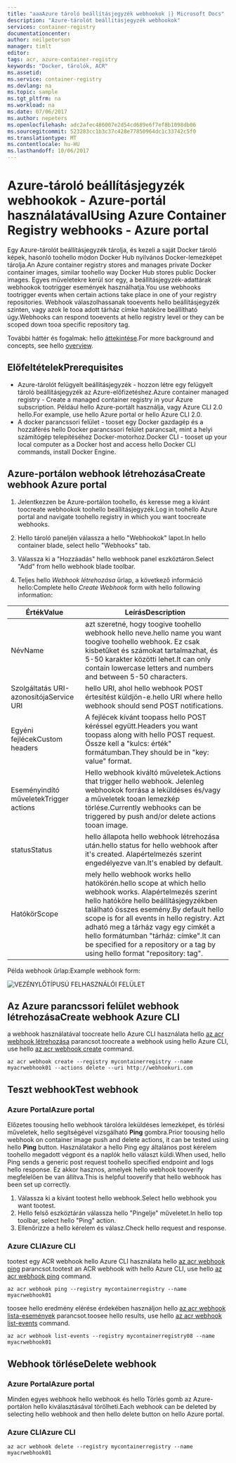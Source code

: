 ```yaml
---
title: "aaaAzure tároló beállításjegyzék webhookok |} Microsoft Docs"
description: "Azure-tárolót beállításjegyzék webhookok"
services: container-registry
documentationcenter: 
author: neilpeterson
manager: timlt
editor: 
tags: acr, azure-container-registry
keywords: "Docker, tárolók, ACR"
ms.assetid: 
ms.service: container-registry
ms.devlang: na
ms.topic: sample
ms.tgt_pltfrm: na
ms.workload: na
ms.date: 07/06/2017
ms.author: nepeters
ms.openlocfilehash: adc2afec486007e2d54cd689e6f7ef8b1098db06
ms.sourcegitcommit: 523283cc1b3c37c428e77850964dc1c33742c5f0
ms.translationtype: MT
ms.contentlocale: hu-HU
ms.lasthandoff: 10/06/2017
---
```

# <a name="using-azure-container-registry-webhooks---azure-portal"></a><span data-ttu-id="62ae2-104">Azure-tároló beállításjegyzék webhookok - Azure-portál használatával</span><span class="sxs-lookup"><span data-stu-id="62ae2-104">Using Azure Container Registry webhooks - Azure portal</span></span>

<span data-ttu-id="62ae2-105">Egy Azure-tárolót beállításjegyzék tárolja, és kezeli a saját Docker tároló képek, hasonló toohello módon Docker Hub nyilvános Docker-lemezképet tárolja.</span><span class="sxs-lookup"><span data-stu-id="62ae2-105">An Azure container registry stores and manages private Docker container images, similar toohello way Docker Hub stores public Docker images.</span></span> <span data-ttu-id="62ae2-106">Egyes műveletekre kerül sor egy, a beállításjegyzék-adattárak webhookok tootrigger események használhatja.</span><span class="sxs-lookup"><span data-stu-id="62ae2-106">You use webhooks tootrigger events when certain actions take place in one of your registry repositories.</span></span> <span data-ttu-id="62ae2-107">Webhook válaszolhassanak tooevents hello beállításjegyzék szinten, vagy azok le tooa adott tárház címke hatóköre beállítható úgy.</span><span class="sxs-lookup"><span data-stu-id="62ae2-107">Webhooks can respond tooevents at hello registry level or they can be scoped down tooa specific repository tag.</span></span> 

<span data-ttu-id="62ae2-108">További háttér és fogalmak: hello [áttekintése](./container-registry-intro.md).</span><span class="sxs-lookup"><span data-stu-id="62ae2-108">For more background and concepts, see hello [overview](./container-registry-intro.md).</span></span>

## <a name="prerequisites"></a><span data-ttu-id="62ae2-109">Előfeltételek</span><span class="sxs-lookup"><span data-stu-id="62ae2-109">Prerequisites</span></span> 

- <span data-ttu-id="62ae2-110">Azure-tárolót felügyelt beállításjegyzék - hozzon létre egy felügyelt tároló beállításjegyzék az Azure-előfizetéshez.</span><span class="sxs-lookup"><span data-stu-id="62ae2-110">Azure container managed registry - Create a managed container registry in your Azure subscription.</span></span> <span data-ttu-id="62ae2-111">Például hello Azure-portált használja, vagy Azure CLI 2.0 hello.</span><span class="sxs-lookup"><span data-stu-id="62ae2-111">For example, use hello Azure portal or hello Azure CLI 2.0.</span></span> 
- <span data-ttu-id="62ae2-112">A docker parancssori felület - tooset egy Docker gazdagép és a hozzáférés hello Docker parancssori felület parancsait, mint a helyi számítógép telepítéséhez Docker-motorhoz.</span><span class="sxs-lookup"><span data-stu-id="62ae2-112">Docker CLI - tooset up your local computer as a Docker host and access hello Docker CLI commands, install Docker Engine.</span></span> 

## <a name="create-webhook-azure-portal"></a><span data-ttu-id="62ae2-113">Azure-portálon webhook létrehozása</span><span class="sxs-lookup"><span data-stu-id="62ae2-113">Create webhook Azure portal</span></span>

1. <span data-ttu-id="62ae2-114">Jelentkezzen be Azure-portálon toohello, és keresse meg a kívánt toocreate webhookok toohello beállításjegyzék.</span><span class="sxs-lookup"><span data-stu-id="62ae2-114">Log in toohello Azure portal and navigate toohello registry in which you want toocreate webhooks.</span></span> 

2. <span data-ttu-id="62ae2-115">Hello tároló paneljén válassza a hello "Webhookok" lapot.</span><span class="sxs-lookup"><span data-stu-id="62ae2-115">In hello container blade, select hello "Webhooks" tab.</span></span> 

3. <span data-ttu-id="62ae2-116">Válassza ki a "Hozzáadás" hello webhook panel eszköztáron.</span><span class="sxs-lookup"><span data-stu-id="62ae2-116">Select "Add" from hello webhook blade toolbar.</span></span> 

4. <span data-ttu-id="62ae2-117">Teljes hello *Webhook létrehozása* űrlap, a következő információ hello:</span><span class="sxs-lookup"><span data-stu-id="62ae2-117">Complete hello *Create Webhook* form with hello following information:</span></span>

| <span data-ttu-id="62ae2-118">Érték</span><span class="sxs-lookup"><span data-stu-id="62ae2-118">Value</span></span> | <span data-ttu-id="62ae2-119">Leírás</span><span class="sxs-lookup"><span data-stu-id="62ae2-119">Description</span></span> |
|---|---|
| <span data-ttu-id="62ae2-120">Név</span><span class="sxs-lookup"><span data-stu-id="62ae2-120">Name</span></span> | <span data-ttu-id="62ae2-121">azt szeretné, hogy toogive toohello webhook hello neve.</span><span class="sxs-lookup"><span data-stu-id="62ae2-121">hello name you want toogive toohello webhook.</span></span> <span data-ttu-id="62ae2-122">Ez csak kisbetűket és számokat tartalmazhat, és 5-50 karakter közötti lehet.</span><span class="sxs-lookup"><span data-stu-id="62ae2-122">It can only contain lowercase letters and numbers and between 5-50 characters.</span></span> |
| <span data-ttu-id="62ae2-123">Szolgáltatás URI-azonosítója</span><span class="sxs-lookup"><span data-stu-id="62ae2-123">Service URI</span></span> | <span data-ttu-id="62ae2-124">hello URI, ahol hello webhook POST értesítést küldjön-e.</span><span class="sxs-lookup"><span data-stu-id="62ae2-124">hello URI where hello webhook should send POST notifications.</span></span> |
| <span data-ttu-id="62ae2-125">Egyéni fejlécek</span><span class="sxs-lookup"><span data-stu-id="62ae2-125">Custom headers</span></span> | <span data-ttu-id="62ae2-126">A fejlécek kívánt toopass hello POST kéréssel együtt.</span><span class="sxs-lookup"><span data-stu-id="62ae2-126">Headers you want toopass along with hello POST request.</span></span> <span data-ttu-id="62ae2-127">Össze kell a "kulcs: érték" formátumban.</span><span class="sxs-lookup"><span data-stu-id="62ae2-127">They should be in "key: value" format.</span></span> |
| <span data-ttu-id="62ae2-128">Eseményindító műveletek</span><span class="sxs-lookup"><span data-stu-id="62ae2-128">Trigger actions</span></span> | <span data-ttu-id="62ae2-129">Hello webhook kiváltó műveletek.</span><span class="sxs-lookup"><span data-stu-id="62ae2-129">Actions that trigger hello webhook.</span></span> <span data-ttu-id="62ae2-130">Jelenleg webhookok forrása a leküldéses és/vagy a műveletek tooan lemezkép törlése.</span><span class="sxs-lookup"><span data-stu-id="62ae2-130">Currently webhooks can be triggered by push and/or delete actions tooan image.</span></span> |
| <span data-ttu-id="62ae2-131">status</span><span class="sxs-lookup"><span data-stu-id="62ae2-131">Status</span></span> | <span data-ttu-id="62ae2-132">hello állapota hello webhook létrehozása után.</span><span class="sxs-lookup"><span data-stu-id="62ae2-132">hello status for hello webhook after it's created.</span></span> <span data-ttu-id="62ae2-133">Alapértelmezés szerint engedélyezve van.</span><span class="sxs-lookup"><span data-stu-id="62ae2-133">It's enabled by default.</span></span> |
| <span data-ttu-id="62ae2-134">Hatókör</span><span class="sxs-lookup"><span data-stu-id="62ae2-134">Scope</span></span> | <span data-ttu-id="62ae2-135">mely hello webhook works hello hatókörén.</span><span class="sxs-lookup"><span data-stu-id="62ae2-135">hello scope at which hello webhook works.</span></span> <span data-ttu-id="62ae2-136">Alapértelmezés szerint hello hatóköre hello beállításjegyzékben található összes esemény.</span><span class="sxs-lookup"><span data-stu-id="62ae2-136">By default hello scope is for all events in hello registry.</span></span> <span data-ttu-id="62ae2-137">Azt adható meg a tárház vagy egy címkét a hello formátumban "tárház: címke".</span><span class="sxs-lookup"><span data-stu-id="62ae2-137">It can be specified for a repository or a tag by using hello format "repository: tag".</span></span> |

<span data-ttu-id="62ae2-138">Példa webhook űrlap:</span><span class="sxs-lookup"><span data-stu-id="62ae2-138">Example webhook form:</span></span>

![VEZÉNYLŐTÍPUSÚ FELHASZNÁLÓI FELÜLET](./media/container-registry-webhook/webhook.png)

## <a name="create-webhook-azure-cli"></a><span data-ttu-id="62ae2-140">Az Azure parancssori felület webhook létrehozása</span><span class="sxs-lookup"><span data-stu-id="62ae2-140">Create webhook Azure CLI</span></span>

<span data-ttu-id="62ae2-141">a webhook használatával toocreate hello Azure CLI használata hello [az acr webhook létrehozása](/cli/azure/acr/webhook#create) parancsot.</span><span class="sxs-lookup"><span data-stu-id="62ae2-141">toocreate a webhook using hello Azure CLI, use hello [az acr webhook create](/cli/azure/acr/webhook#create) command.</span></span>

```azurecli-interactive
az acr webhook create --registry mycontainerregistry --name myacrwebhook01 --actions delete --uri http://webhookuri.com
```

## <a name="test-webhook"></a><span data-ttu-id="62ae2-142">Teszt webhook</span><span class="sxs-lookup"><span data-stu-id="62ae2-142">Test webhook</span></span>

### <a name="azure-portal"></a><span data-ttu-id="62ae2-143">Azure Portal</span><span class="sxs-lookup"><span data-stu-id="62ae2-143">Azure portal</span></span>

<span data-ttu-id="62ae2-144">Előzetes toousing hello webhook tárolóra leküldéses lemezképet, és törlési műveletek, hello segítségével vizsgálható **Ping** gombra.</span><span class="sxs-lookup"><span data-stu-id="62ae2-144">Prior toousing hello webhook on container image push and delete actions, it can be tested using hello **Ping** button.</span></span> <span data-ttu-id="62ae2-145">Használatakor a hello Ping egy általános post kérelem toohello megadott végpont és a naplók hello választ küldi.</span><span class="sxs-lookup"><span data-stu-id="62ae2-145">When used, hello Ping sends a generic post request toohello specified endpoint and logs hello response.</span></span> <span data-ttu-id="62ae2-146">Ez akkor hasznos, amelyek hello webhook tooverify megfelelően be van állítva.</span><span class="sxs-lookup"><span data-stu-id="62ae2-146">This is helpful tooverify that hello webhook has been set up correctly.</span></span>

1. <span data-ttu-id="62ae2-147">Válassza ki a kívánt tootest hello webhook.</span><span class="sxs-lookup"><span data-stu-id="62ae2-147">Select hello webhook you want tootest.</span></span> 
2. <span data-ttu-id="62ae2-148">Hello felső eszköztárán válassza hello "Pingelje" műveletet.</span><span class="sxs-lookup"><span data-stu-id="62ae2-148">In hello top toolbar, select hello "Ping" action.</span></span> 
3. <span data-ttu-id="62ae2-149">Ellenőrizze a hello kérelem és válasz.</span><span class="sxs-lookup"><span data-stu-id="62ae2-149">Check hello request and response.</span></span>

### <a name="azure-cli"></a><span data-ttu-id="62ae2-150">Azure CLI</span><span class="sxs-lookup"><span data-stu-id="62ae2-150">Azure CLI</span></span>

<span data-ttu-id="62ae2-151">tootest egy ACR webhook hello Azure CLI használata hello [az acr webhook ping](/cli/azure/acr/webhook#ping) parancsot.</span><span class="sxs-lookup"><span data-stu-id="62ae2-151">tootest an ACR webhook with hello Azure CLI, use hello [az acr webhook ping](/cli/azure/acr/webhook#ping) command.</span></span>

```azurecli-interactive
az acr webhook ping --registry mycontainerregistry --name myacrwebhook01
```

<span data-ttu-id="62ae2-152">toosee hello eredmény elérése érdekében használjon hello [az acr webhook lista-események](/cli/azure/acr/webhook#list-events) parancsot.</span><span class="sxs-lookup"><span data-stu-id="62ae2-152">toosee hello results, use hello [az acr webhook list-events](/cli/azure/acr/webhook#list-events) command.</span></span> 

```azurecli-interactive
az acr webhook list-events --registry mycontainerregistry08 --name myacrwebhook01
```

## <a name="delete-webhook"></a><span data-ttu-id="62ae2-153">Webhook törlése</span><span class="sxs-lookup"><span data-stu-id="62ae2-153">Delete webhook</span></span>

### <a name="azure-portal"></a><span data-ttu-id="62ae2-154">Azure Portal</span><span class="sxs-lookup"><span data-stu-id="62ae2-154">Azure portal</span></span>

<span data-ttu-id="62ae2-155">Minden egyes webhook hello webhook és hello Törlés gomb az Azure-portálon hello kiválasztásával törölheti.</span><span class="sxs-lookup"><span data-stu-id="62ae2-155">Each webhook can be deleted by selecting hello webhook and then hello delete button on hello Azure portal.</span></span>

### <a name="azure-cli"></a><span data-ttu-id="62ae2-156">Azure CLI</span><span class="sxs-lookup"><span data-stu-id="62ae2-156">Azure CLI</span></span>

```azurecli-interactive
az acr webhook delete --registry mycontainerregistry --name myacrwebhook01
```
